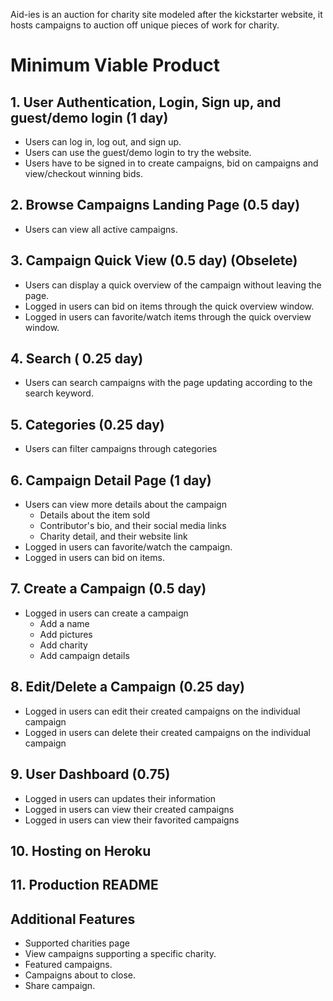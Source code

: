 Aid-ies is an auction for charity site modeled after the kickstarter website, it hosts campaigns to auction off unique pieces of work for charity.

# Minimum Viable Product

## 1. User Authentication, Login, Sign up, and guest/demo login (1 day)
* Users can log in, log out, and sign up.
* Users can use the guest/demo login to try the website.
* Users have to be signed in to create campaigns, bid on campaigns and view/checkout winning bids.

## 2. Browse Campaigns Landing Page (0.5 day)
* Users can view all active campaigns.

## 3. Campaign Quick View (0.5 day) (Obselete)
* Users can display a quick overview of the campaign without leaving the page.
* Logged in users can bid on items through the quick overview window.
* Logged in users can favorite/watch items through the quick overview window.

## 4. Search ( 0.25 day)
* Users can search campaigns with the page updating according to the search keyword.

## 5. Categories (0.25 day)
* Users can filter campaigns through categories

## 6. Campaign Detail Page (1 day)
* Users can view more details about the campaign
    * Details about the item sold
    * Contributor's bio, and their social media links
    * Charity detail, and their website link
* Logged in users can favorite/watch the campaign.
* Logged in users can bid on items.
 
## 7. Create a Campaign (0.5 day)
* Logged in users can create a campaign
    * Add a name
    * Add pictures
    * Add charity
    * Add campaign details
    
## 8. Edit/Delete a Campaign (0.25 day)
* Logged in users can edit their created campaigns on the individual campaign
* Logged in users can delete their created campaigns on the individual campaign

## 9. User Dashboard (0.75)
* Logged in users can updates their information
* Logged in users can view their created campaigns
* Logged in users can view their favorited campaigns

## 10. Hosting on Heroku

## 11. Production README

## Additional Features
* Supported charities page
* View campaigns supporting a specific charity.
* Featured campaigns.
* Campaigns about to close.
* Share campaign.


